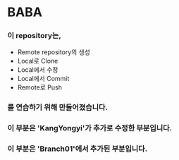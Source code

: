 # BABA

### 이 repository는,
* Remote repository의 생성  
* Local로 Clone  
* Local에서 수정  
* Local에서 Commit  
* Remote로 Push  
### 를 연습하기 위해 만들어졌습니다.  

### 이 부분은 'KangYongyi'가 추가로 수정한 부분입니다.

### 이 부분은 'Branch01'에서 추가된 부분입니다.